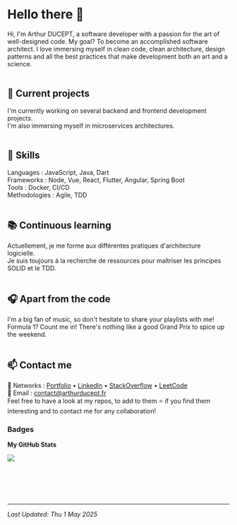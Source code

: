 # Hello there 👋
Hi, I'm Arthur DUCEPT, a software developer with a passion for the art of well-designed code. My goal? To become an accomplished software architect. I love immersing myself in clean code, clean architecture, design patterns and all the best practices that make development both an art and a science.
<br><br>

## 🔭 Current projects

I'm currently working on several backend and frontend development projects.  
I'm also immersing myself in microservices architectures.
<br><br>

## 🌱 Skills

Languages : JavaScript, Java, Dart  
Frameworks : Node, Vue, React, Flutter, Angular, Spring Boot  
Tools : Docker, CI/CD  
Methodologies : Agile, TDD
<br><br>

## 📚 Continuous learning

Actuellement, je me forme aux différentes pratiques d'architecture logicielle.  
Je suis toujours à la recherche de ressources pour maîtriser les principes SOLID et le TDD.
<br><br>

## 🎧 Apart from the code

I'm a big fan of music, so don't hesitate to share your playlists with me!  
Formula 1? Count me in! There's nothing like a good Grand Prix to spice up the weekend.
<br><br>

## 📫 Contact me

🔗 Networks : [Portfolio](https://arthurducept.fr) • [LinkedIn](https://www.linkedin.com/in/arthur-ducept/) • [StackOverflow](https://stackoverflow.com/users/14351523/arthur-ducept) • [LeetCode](https://leetcode.com/arthurducept/)  
📧 Email : [contact@arthurducept.fr](mailto:contact@arthurducept.fr)  
Feel free to have a look at my repos, to add to them ⭐ if you find them interesting and to contact me for any collaboration!

### Badges

<b>My GitHub Stats</b>

<a href="http://www.github.com/arthurducept"><img src="https://github-readme-streak-stats.herokuapp.com/?user=arthurducept&stroke=ffffff&background=1c1917&ring=0891b2&fire=0891b2&currStreakNum=ffffff&currStreakLabel=0891b2&sideNums=ffffff&sideLabels=ffffff&dates=ffffff&hide_border=true" /></a>

<br><br><br><br>

---
_Last Updated: Thu 1 May 2025_
